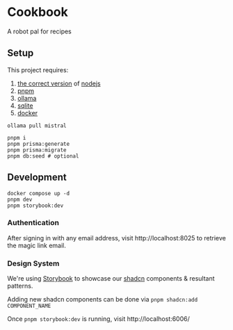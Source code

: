 # Cookbook

A robot pal for recipes

## Setup

This project requires:

1. [the correct version](.nvmrc) of [nodejs](https://nodejs.org/en/download)
1. [pnpm](https://pnpm.io/installation)
1. [ollama](https://ollama.com/)
1. [sqlite](https://sqlite.org/download.html)
1. [docker](https://www.docker.com/)

```
ollama pull mistral

pnpm i
pnpm prisma:generate
pnpm prisma:migrate
pnpm db:seed # optional
```

## Development

```
docker compose up -d
pnpm dev
pnpm storybook:dev
```

### Authentication

After signing in with any email address, visit http://localhost:8025 to retrieve the magic link email.

### Design System

We're using [Storybook](https://storybook.js.org/docs) to showcase our [shadcn](https://ui.shadcn.com/docs/installation) components & resultant patterns.

Adding new shadcn components can be done via `pnpm shadcn:add COMPONENT_NAME`

Once `pnpm storybook:dev` is running, visit http://localhost:6006/
